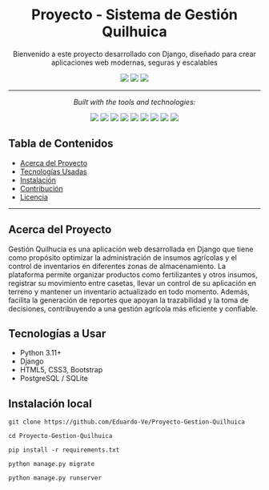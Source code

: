 <h1 align="center">Proyecto - Sistema de Gestión Quilhuica
</h1>
<p align="center">Bienvenido a este proyecto desarrollado con Django, diseñado para crear aplicaciones web modernas, seguras y escalables
<i></i></P>


<p align="center">
  <img src="https://img.shields.io/github/last-commit/Eduardo-Ve/Proyecto-Gestion-Quilhuica?color=blue&label=last%20commit&logo=github&style=flat" />
  <img src="https://img.shields.io/github/languages/top/Eduardo-Ve/Proyecto-Gestion-Quilhuica??logo=python&logoColor=white&label=Python" />
  <img src="https://img.shields.io/github/languages/count/Eduardo-Ve/Proyecto-Gestion-Quilhuica??color=blue&label=languages" />
</p>

---

<p align="center"><i>Built with the tools and technologies:</i></p>

<p align="center">
  <img src="https://img.shields.io/badge/Python-3776AB?logo=python&logoColor=white" />
  <img src="https://img.shields.io/badge/Django-092E20?logo=django&logoColor=white" />
  <img src="https://img.shields.io/badge/HTML5-E34F26?logo=html5&logoColor=white" />
  <img src="https://img.shields.io/badge/CSS3-1572B6?logo=css3&logoColor=white" />
  <img src="https://img.shields.io/badge/Bootstrap-7952B3?logo=bootstrap&logoColor=white" />
  <img src="https://img.shields.io/badge/JavaScript-F7DF1E?logo=javascript&logoColor=black" />
  <img src="https://img.shields.io/badge/SQLite-003B57?logo=sqlite&logoColor=white" />
  <img src="https://img.shields.io/badge/Git-F05032?logo=git&logoColor=white" />
  <img src="https://img.shields.io/badge/GitHub_Actions-2088FF?logo=github-actions&logoColor=white" />
</p>

## Tabla de Contenidos
- [Acerca del Proyecto](#-acerca-del-proyecto)
- [Tecnologías Usadas](#-tecnologías-usadas)
- [Instalación](#-instalación)
- [Contribución](#-contribución)
- [Licencia](#-licencia)

---

## Acerca del Proyecto
Gestión Quilhucia es una aplicación web desarrollada en Django que tiene como propósito optimizar la administración de insumos agrícolas y el control de inventarios en diferentes zonas de almacenamiento. La plataforma permite organizar productos como fertilizantes y otros insumos, registrar su movimiento entre casetas, llevar un control de su aplicación en terreno y mantener un inventario actualizado en todo momento. Además, facilita la generación de reportes que apoyan la trazabilidad y la toma de decisiones, contribuyendo a una gestión agrícola más eficiente y confiable.  

## Tecnologías a Usar
- Python 3.11+  
- Django  
- HTML5, CSS3, Bootstrap  
- PostgreSQL / SQLite  

## Instalación local
```git clone https://github.com/Eduardo-Ve/Proyecto-Gestion-Quilhuica```

```cd Proyecto-Gestion-Quilhuica```

```pip install -r requirements.txt```

```python manage.py migrate```

```python manage.py runserver ```
